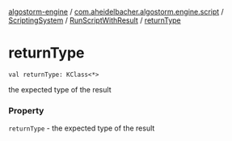 [algostorm-engine](../../../index.md) / [com.aheidelbacher.algostorm.engine.script](../../index.md) / [ScriptingSystem](../index.md) / [RunScriptWithResult](index.md) / [returnType](.)

# returnType

`val returnType: KClass<*>`

the expected type of the result

### Property

`returnType` - the expected type of the result